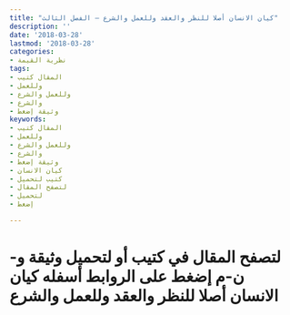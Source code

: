 ```yaml
---
title: "كيان الانسان أصلا للنظر والعقد وللعمل والشرع – الفصل الثالث"
description: ''
date: '2018-03-28'
lastmod: '2018-03-28'
categories:
- نظرية القيمة
tags:
- المقال كتيب
- وللعمل
- وللعمل والشرع
- والشرع
- وثيقة إضغط
keywords:
- المقال كتيب
- وللعمل
- وللعمل والشرع
- والشرع
- وثيقة إضغط
- كيان الانسان
- كتيب لتحميل
- لتصفح المقال
- لتحميل
- إضغط

---
```

# **لتصفح المقال في كتيب أو لتحميل وثيقة و-ن-م إضغط على الروابط أسفله** **كيان الانسان أصلا للنظر والعقد وللعمل والشرع**

###